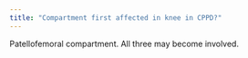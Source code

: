 ```yaml
---
title: "Compartment first affected in knee in CPPD?"
---
```

Patellofemoral compartment. All three may become involved.

